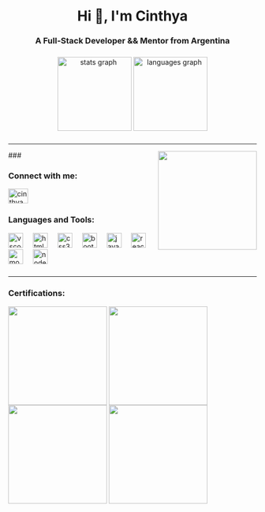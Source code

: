 <h1 align="center">Hi 👋, I'm Cinthya</h1>
<h3 align="center">A Full-Stack Developer && Mentor from Argentina</h3>

###

<div align="center">
  <img src="https://github-readme-stats.vercel.app/api?username=cinthyadirisio&hide_title=false&hide_rank=false&show_icons=true&include_all_commits=true&count_private=true&disable_animations=false&theme=dracula&locale=en&hide_border=false&order=1" height="150" alt="stats graph"  />
  <img src="https://github-readme-stats.vercel.app/api/top-langs?username=cinthyadirisio&locale=en&hide_title=false&layout=compact&card_width=320&langs_count=5&theme=dracula&hide_border=false&order=2" height="150" alt="languages graph"  />
</div>

###
<hr>
###

<img align="right" height="200" src="https://i.pinimg.com/originals/ab/dc/be/abdcbe5fdef8ee78bdc312cda2b67df6.gif"  />

###

<h3 align="left">Connect with me:</h3>
<p align="left">
<a href="https://linkedin.com/in/cinthyadirisio" target="blank"><img align="center" src="https://raw.githubusercontent.com/rahuldkjain/github-profile-readme-generator/master/src/images/icons/Social/linked-in-alt.svg" alt="cinthyadirisio" height="30" width="40" /></a>
</p>

###

<div align="left">
  <h3 align="left">Languages and Tools:</h3>
  <img src="https://cdn.jsdelivr.net/gh/devicons/devicon/icons/vscode/vscode-original.svg" height="30" alt="vscode logo"  />
  <img width="12" />
  <img src="https://cdn.jsdelivr.net/gh/devicons/devicon/icons/html5/html5-original.svg" height="30" alt="html5 logo"  />
  <img width="12" />
  <img src="https://cdn.jsdelivr.net/gh/devicons/devicon/icons/css3/css3-original.svg" height="30" alt="css3 logo"  />
  <img width="12" />
  <img src="https://cdn.jsdelivr.net/gh/devicons/devicon/icons/bootstrap/bootstrap-original.svg" height="30" alt="bootstrap logo"  />
  <img width="12" />
  <img src="https://cdn.jsdelivr.net/gh/devicons/devicon/icons/javascript/javascript-original.svg" height="30" alt="javascript logo"  />
  <img width="12" />
  <img src="https://cdn.jsdelivr.net/gh/devicons/devicon/icons/react/react-original.svg" height="30" alt="react logo"  />
  <img width="12" />
  <img src="https://cdn.jsdelivr.net/gh/devicons/devicon/icons/mongodb/mongodb-original.svg" height="30" alt="mongodb logo"  />
  <img width="12" />
  <img src="https://cdn.jsdelivr.net/gh/devicons/devicon/icons/nodejs/nodejs-original.svg" height="30" alt="nodejs logo"  />
</div>

###
<hr>

<h3 align="left">Certifications:</h3>
<img align="center" height="200" src="https://images.credly.com/size/340x340/images/f5cf37e4-6ebd-4067-96a9-b26d04f51ff7/CertiProf-Badge-LLL.png"  />
<img align="center" height="200" src="https://images.credly.com/size/340x340/images/4e3d6f9f-55d7-4ea7-b0e6-f4d4ff543e22/image.png"  />
<img align="center" height="200" src="https://images.credly.com/size/340x340/images/9ab2bbf5-a5cd-4c36-9c5a-1ce7e0e0cd32/Insignia_MERN-20.png"  />
<img align="center" height="200" src="https://images.credly.com/size/340x340/images/0335285a-d3e9-4a1e-aeaf-8f09d5091776/image.png"  />

###

<br clear="both">

